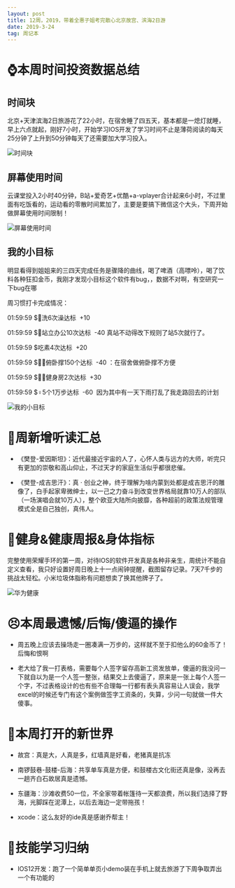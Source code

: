 ```yaml
---
layout: post
title: 12周，2019，带着全惠子姐考完散心北京故宫、滨海2日游
date: 2019-3-24
tag: 周记本
---
```


# ⌚️本周时间投资数据总结

## 时间块

北京+天津滨海2日旅游花了22小时，在宿舍睡了四五天，基本都是一熄灯就睡，早上六点就起，刚好7小时，开始学习IOS开发了学习时间不止是薄荷阅读的每天25分钟了上升到50分钟每天了还需要加大学习投入。

![时间块](https://upload-images.jianshu.io/upload_images/10043074-a43d220b8a24f0fb.png?imageMogr2/auto-orient/strip%7CimageView2/2/w/1240)


## 屏幕使用时间

云课堂投入2小时40分钟，B站+爱奇艺+优酷+a-vplayer合计起来6小时，不过里面有吃饭看的，运动看的零散时间累加了，主要是要搞下微信这个大头，下周开始做屏幕使用时间限制！

![屏幕使用时间](https://upload-images.jianshu.io/upload_images/10043074-5de3ae3495a43166.png?imageMogr2/auto-orient/strip%7CimageView2/2/w/1240)


## 我的小目标

明显看得到姐姐来的三四天完成任务是骤降的曲线，喝了啤酒（高嘌呤），喝了饮料各种狂扣金币，我刚才发现小目标这个软件有bug，，数据不对啊，有空研究一下bug在哪

周习惯打卡完成情况：

01:59:59 $🛁洗6次澡达标  +10

01:59:59 $🐢站立办公10次达标  -40 真站不动得改下规则了站5次就行了。

01:59:59 $吃素4次达标  +20

01:59:59 $🤸‍♀️俯卧撑150个达标  -40 ：在宿舍做俯卧撑不方便

01:59:59 $🏋️‍♂️健身房2次达标  +30

01:59:59 $‍♀️5个1万步达标  -60  因为其中有一天下雨打乱了我走路回去的计划

![我的小目标](https://upload-images.jianshu.io/upload_images/10043074-ee3073c029c4244d.png?imageMogr2/auto-orient/strip%7CimageView2/2/w/1240)


# 📖周新增听读汇总

- 《樊登-爱因斯坦》：近代最接近宇宙的人了，心怀人类与远方的大师，听完只有更加的崇敬和高山仰止，不过天才的家庭生活似乎都很悲催。

- 《樊登-成吉思汗》：真 · 创业之神，终于理解为啥内蒙到处都是成吉思汗的雕像了，白手起家卑微绅士，以一己之力奋斗到改变世界格局就靠10万人的部队（一场演唱会就10万人），整个欧亚大陆所向披靡，各种超前的政策法规管理模式全是自己独创，真伟人。

# 👊健身&健康周报&身体指标

完整使用荣耀手环的第一周，对待IOS的软件开发真是各种非亲生，周统计不能自定义查看，我只好设置好周日晚上十一点闹钟提醒，截图留存记录。7天7千步的挑战太轻松。小米垃圾体脂称有问题想卖了换其他牌子了。

![华为健康](https://upload-images.jianshu.io/upload_images/10043074-7f0309eb22e1113b.png?imageMogr2/auto-orient/strip%7CimageView2/2/w/1240)

# 😣本周最遗憾/后悔/傻逼的操作

- 周五晚上应该去操场走一圈凑满一万步的，这样就不至于扣他么的60金币了！后悔和恨啊

- 老大给了我一打表格，需要每个人签字留存高新工资发放单，傻逼的我没问一下就自以为是一个人签一整张，结果交上去傻逼了，原来是一张上每个人签一个字，不过表格设计的也有些不合理每一行都有表头真容易让人误会，我学excel的时候还专门有这个案例做签字工资条的，失算，少问一句就做一件大傻事。

# 🦖本周打开的新世界

- 故宫：真是大，人真是多，红墙真是好看，老猪真是抗冻

- 南锣鼓巷-鼓楼-后海：共享单车真是方便，和鼓楼古文化街还真是像，没再去一趟齐白石故居真是遗憾。

- 东疆海：沙滩收费50一位，不全家带着帐篷待一天都浪费，所以我们选择了野海，光脚踩在泥潭上，以后去海边一定带拖孩！

- xcode：这么友好的ide真是感谢乔帮主！

# 🔧技能学习归纳

- IOS12开发：跑了一个简单单页小demo装在手机上就去旅游了下周争取弄出一个有功能的
